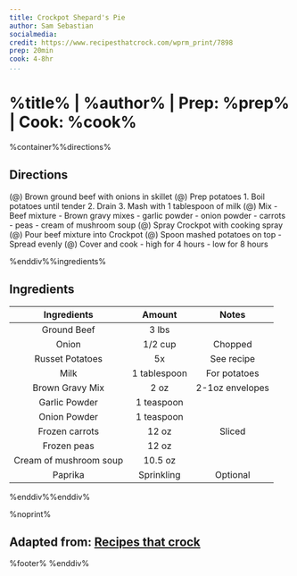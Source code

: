 ```yaml
---
title: Crockpot Shepard's Pie
author: Sam Sebastian
socialmedia:
credit: https://www.recipesthatcrock.com/wprm_print/7898
prep: 20min
cook: 4-8hr
...
```


# %title% | %author% | Prep: %prep% | Cook: %cook%

%container%%directions%
## Directions
(@) Brown ground beef with onions in skillet
(@) Prep potatoes
    1. Boil potatoes until tender
    2. Drain
    3. Mash with 1 tablespoon of milk
(@) Mix
    - Beef mixture
    - Brown gravy mixes
    - garlic powder
    - onion powder
    - carrots
    - peas
    - cream of mushroom soup
(@) Spray Crockpot with cooking spray
(@) Pour beef mixture into Crockpot
(@) Spoon mashed potatoes on top
    - Spread evenly
(@) Cover and cook
    - high for 4 hours
    - low for 8 hours

%enddiv%%ingredients%

## Ingredients
| Ingredients | Amount | Notes |
| :---------: | :----: | :---------: |
| Ground Beef | 3 lbs |  |
| Onion | 1/2 cup | Chopped |
| Russet Potatoes | 5x | See recipe |
| Milk | 1 tablespoon | For potatoes |
| Brown Gravy Mix | 2 oz | 2-1oz envelopes |
| Garlic Powder | 1 teaspoon |  |
| Onion Powder | 1 teaspoon |  |
| Frozen carrots | 12 oz | Sliced |
| Frozen peas | 12 oz |  |
| Cream of mushroom soup | 10.5 oz |  |
| Paprika | Sprinkling | Optional |

%enddiv%%enddiv%

%noprint%
## Adapted from: [Recipes that crock](%credit%)
%footer%
%enddiv%